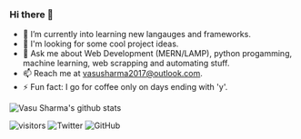 ### Hi there 👋
- 🔭 I’m currently into learning new langauges and frameworks.
- 🌱 I'm looking for some cool project ideas.
- 💬 Ask me about Web Development (MERN/LAMP), python progamming, machine learning, web scrapping and automating stuff.
- 📫 Reach me at vasusharma2017@outlook.com.
- ⚡ Fun fact: I go for coffee only on days ending with 'y'.
<!-- - 🌱 I’m currently learning computer networks, DBMS. -->

![Vasu Sharma's github stats](https://github-readme-stats.vercel.app/api?username=vasusharma7&theme=dark&count_private=true&include_all_commits=true&hide=issues)

![visitors](https://visitor-badge.laobi.icu/badge?page_id=vasusharma7.vasusharma7)
![Twitter](https://shields.io/twitter/follow/vasu_sharma_7?label=Follow)
![GitHub](https://shields.io/github/followers/:user?label=Follow)
